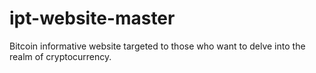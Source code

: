 # ipt-website-master
Bitcoin informative website targeted to those who want to delve into the realm of cryptocurrency.
